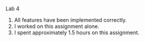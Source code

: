 Lab 4
1. All features have been implemented correctly.
2. I worked on this assignment alone.
3. I spent approximately 1.5 hours on this assignment.
